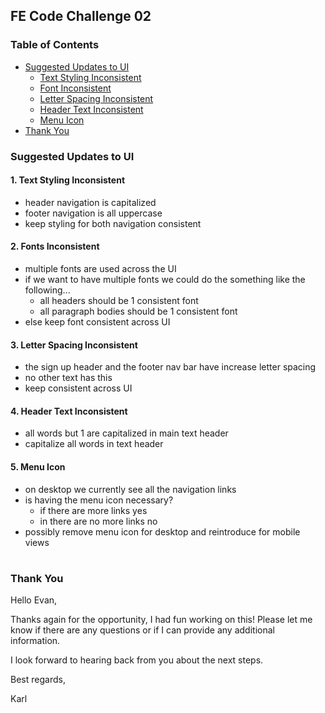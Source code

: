 ## FE Code Challenge 02

### Table of Contents

- [Suggested Updates to UI](#Suggested-Updates-to-UI)
  - [Text Styling Inconsistent](#Text-Styling-Inconsistent)
  - [Font Inconsistent](#Font-Inconsistent)
  - [Letter Spacing Inconsistent](#Letter-Spacing-Inconsistent)
  - [Header Text Inconsistent](#Header-Text-Inconsistent)
  - [Menu Icon](#Menu-Icon)
- [Thank You](#Thank-You)

### Suggested Updates to UI

#### 1. Text Styling Inconsistent
- header navigation is capitalized
- footer navigation is all uppercase
- keep styling for both navigation consistent

#### 2. Fonts Inconsistent
- multiple fonts are used across the UI
- if we want to have multiple fonts we could do the something like the following...
  - all headers should be 1 consistent font
  - all paragraph bodies should be 1 consistent font
- else keep font consistent across UI

#### 3. Letter Spacing Inconsistent
- the sign up header and the footer nav bar have increase letter spacing
- no other text has this
- keep consistent across UI

#### 4. Header Text Inconsistent
- all words but 1 are capitalized in main text header
- capitalize all words in text header

#### 5. Menu Icon
- on desktop we currently see all the navigation links
- is having the menu icon necessary?
  - if there are more links yes
  - in there are no more links no
- possibly remove menu icon for desktop and reintroduce for mobile views

#

### Thank You
Hello Evan,

Thanks again for the opportunity, I had fun working on this! Please let me know if there are any questions or if I can provide any additional information.

I look forward to hearing back from you about the next steps.

Best regards,

Karl